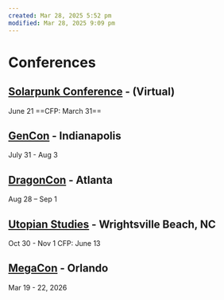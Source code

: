 ```yaml
---
created: Mar 28, 2025 5:52 pm
modified: Mar 28, 2025 9:09 pm
---
```


# Conferences

## [Solarpunk Conference](https://www.solarpunkconference.com/) - (Virtual)

June 21
==CFP: March 31==

## [GenCon](https://www.gencon.com/indy) - Indianapolis

July 31 - Aug 3

## [DragonCon](https://www.dragoncon.org/) - Atlanta

Aug 28 – Sep 1

## [Utopian Studies](https://utopian-studies.org/conference2025/) - Wrightsville Beach, NC

Oct 30 - Nov 1
CFP: June 13

## [MegaCon](https://fanexpohq.com/megaconorlando/) - Orlando

Mar 19 - 22, 2026